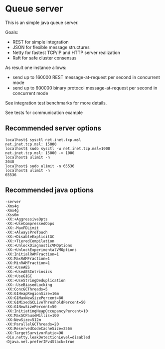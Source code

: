 Queue server
============

This is an simple java queue server.

Goals:

 - REST for simple integration
 - JSON for flexible message structures
 - Netty for fastest TCP/IP and HTTP server realization
 - Raft for safe cluster consensus 

As result one instance allows:
 - send up to 160000 REST message-at-request per second in concurrent mode
 - send up to 600000 binary protocol message-at-request per second in concurrent mode

See integration test benchmarks for more details.

See tests for communication example

Recommended server options
--------------------------

    localhost$ sysctl net.inet.tcp.msl
    net.inet.tcp.msl: 15000
    localhost$ sudo sysctl -w net.inet.tcp.msl=1000
    net.inet.tcp.msl: 15000 -> 1000
    localhost$ ulimit -n
    2048
    localhost$ sudo ulimit -n 65536
    localhost$ ulimit -n
    65536

Recommended java options
------------------------

    -server
    -Xms4g
    -Xmx4g
    -Xss6m
    -XX:+AggressiveOpts
    -XX:+UseCompressedOops
    -XX:-MaxFDLimit
    -XX:+AlwaysPreTouch
    -XX:+DisableExplicitGC
    -XX:+TieredCompilation
    -XX:+UnlockDiagnosticVMOptions
    -XX:+UnlockExperimentalVMOptions
    -XX:InitialRAMFraction=1
    -XX:MaxRAMFraction=1
    -XX:MinRAMFraction=1
    -XX:+UseAES
    -XX:+UseAESIntrinsics
    -XX:+UseG1GC
    -XX:+UseStringDeduplication
    -XX:-UseBiasedLocking
    -XX:ConcGCThreads=5
    -XX:G1HeapRegionSize=16m
    -XX:G1MaxNewSizePercent=80
    -XX:G1MixedGCLiveThresholdPercent=50
    -XX:G1NewSizePercent=50
    -XX:InitiatingHeapOccupancyPercent=10
    -XX:MaxGCPauseMillis=100
    -XX:NewSize=512m
    -XX:ParallelGCThreads=20
    -XX:ReservedCodeCacheSize=256m
    -XX:TargetSurvivorRatio=90
    -Dio.netty.leakDetectionLevel=disabled
    -Djava.net.preferIPv4Stack=true